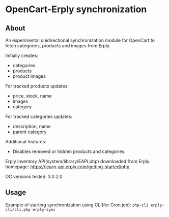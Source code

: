 # OpenCart-Erply synchronization

## About
An experimental unidirectional synchronization module for OpenCart to fetch categories, products and images from Erply.

Initially creates:
 * categories
 * products
 * product images

For tracked products updates:
 * price, stock, name
 * images
 * category
 
 For tracked categories updates:
 * description, name
 * parent category
 
Additional features:
* Disables removed or hidden products and categories.

Erply inventory API(system/library/EAPI.php) downloaded from Erply homepage: https://learn-api.erply.com/getting-started/php.

OC versions tested: 3.0.2.0

## Usage

Example of starting synchronization using CLI(for Cron job):
`php-cli erply-cli/cli.php erply-sync`

